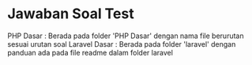 # Jawaban Soal Test 
PHP Dasar : Berada pada folder 'PHP Dasar' dengan nama file berurutan sesuai urutan soal
Laravel Dasar : Berada pada folder 'laravel' dengan panduan ada pada file readme dalam folder laravel